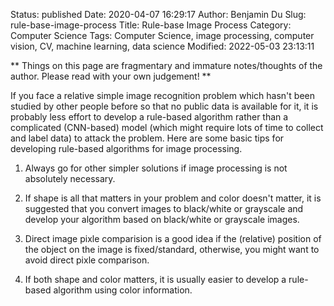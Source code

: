 Status: published
Date: 2020-04-07 16:29:17
Author: Benjamin Du
Slug: rule-base-image-process
Title: Rule-base Image Process
Category: Computer Science
Tags: Computer Science, image processing, computer vision, CV, machine learning, data science
Modified: 2022-05-03 23:13:11

**
Things on this page are fragmentary and immature notes/thoughts of the author.
Please read with your own judgement!
**


If you face a relative simple image recognition problem 
which hasn't been studied by other people before 
so that no public data is available for it, 
it is probably less effort to develop a rule-based algorithm
rather than a complicated (CNN-based) model 
(which might require lots of time to collect and label data)
to attack the problem.
Here are some basic tips for developing rule-based algorithms for image processing.

1. Always go for other simpler solutions if image processing is not absolutely necessary.

2. If shape is all that matters in your problem and color doesn't matter,
    it is suggested that you convert images to black/white or grayscale 
    and develop your algorithm based on black/white or grayscale images.

3. Direct image pixle comparision is a good idea 
    if the (relative) position of the object on the image is fixed/standard,
    otherwise, 
    you might want to avoid direct pixle comparison.

4. If both shape and color matters,
    it is usually easier to develop a rule-based algorithm using color information. 
